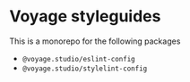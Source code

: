 # Voyage styleguides

This is a monorepo for the following packages

* `@voyage.studio/eslint-config`
* `@voyage.studio/stylelint-config`